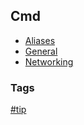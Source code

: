 ## Cmd

- [Aliases](aliases/aliases.md)
- [General](general/general.md)
- [Networking](networking/networking.md)

### Tags
[#tip](../tips.md)